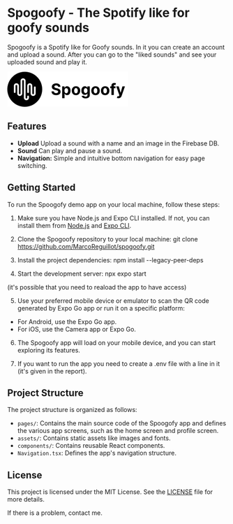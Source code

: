 # Spogoofy - The Spotify like for goofy sounds

Spogoofy is a Spotify like for Goofy sounds. In it you can create an account and upload a sound. After you can go to the "liked sounds" and see your uploaded sound and play it.

![Spoogofy Screenshot](assets/Icons/Spogoofy_all_logo.png)

## Features

- **Upload** Upload a sound with a name and an image in the Firebase DB.
- **Sound** Can play and pause a sound.
- **Navigation:** Simple and intuitive bottom navigation for easy page switching.

## Getting Started

To run the Spoogofy demo app on your local machine, follow these steps:

1. Make sure you have Node.js and Expo CLI installed. If not, you can install them from [Node.js](https://nodejs.org/) and [Expo CLI](https://expo.dev/).

2. Clone the Spogoofy repository to your local machine:
git clone https://github.com/MarcoReguillot/spogoofy.git


3. Install the project dependencies:
npm install --legacy-peer-deps


4. Start the development server:
npx expo start

(it's possible that you need to reaload the app to have access)


5. Use your preferred mobile device or emulator to scan the QR code generated by Expo Go app or run it on a specific platform:
- For Android, use the Expo Go app.
- For iOS, use the Camera app or Expo Go.

6. The Spogoofy app will load on your mobile device, and you can start exploring its features.

7. If you want to run the app you need to create a .env file with a line in it (it's given in the report).

## Project Structure

The project structure is organized as follows:

- `pages/`: Contains the main source code of the Spoogofy app and defines the various app screens, such as the home screen and profile screen.
- `assets/`: Contains static assets like images and fonts.
- `components/`: Contains reusable React components.
- `Navigation.tsx`: Defines the app's navigation structure.

## License

This project is licensed under the MIT License. See the [LICENSE](LICENSE) file for more details.

If there is a problem, contact me.

